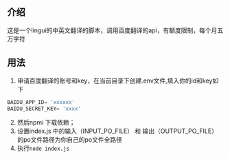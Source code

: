 ## 介绍
这是一个lingui的中英文翻译的脚本，调用百度翻译的api，有额度限制，每个月五万字符
## 用法
1. 申请百度翻译的账号和key，在当前目录下创建.env文件,填入你的id和key如下
```js
BAIDU_APP_ID= 'xxxxxx'
BAIDU_SECRET_KEY= 'xxxx'
```
2. 然后npmi 下载依赖；
3. 设置index.js 中的输入（INPUT_PO_FILE） 和 输出（OUTPUT_PO_FILE） 的po文件路径为你自己的po文件全路径
4. 执行``` node index.js ```
